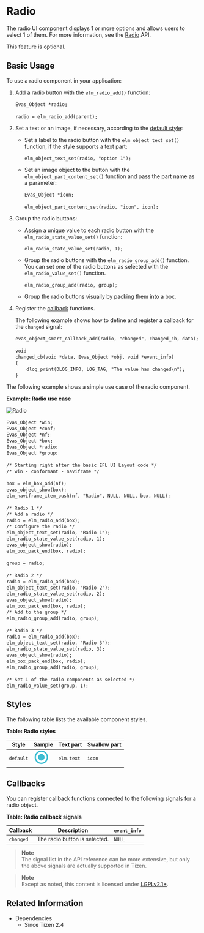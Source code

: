 # Radio

The radio UI component displays 1 or more options and allows users to select 1 of them. For more information, see the [Radio](../../../../api/common/latest/group__Elm__Radio__Group.html) API.

This feature is optional.

## Basic Usage

To use a radio component in your application:

1. Add a radio button with the `elm_radio_add()` function:

   ```
   Evas_Object *radio;

   radio = elm_radio_add(parent);
   ```

2. Set a text or an image, if necessary, according to the [default style](#styles):

   - Set a label to the radio button with the `elm_object_text_set()` function, if the style supports a text part:

     ```
     elm_object_text_set(radio, "option 1");
     ```

   - Set an image object to the button with the `elm_object_part_content_set()` function and pass the part name as a parameter:

     ```
     Evas_Object *icon;

     elm_object_part_content_set(radio, "icon", icon);
     ```

3. Group the radio buttons:

   - Assign a unique value to each radio button with the `elm_radio_state_value_set()` function:

     ```
     elm_radio_state_value_set(radio, 1);
     ```

   - Group the radio buttons with the `elm_radio_group_add()` function. You can set one of the radio buttons as selected with the `elm_radio_value_set()` function.

     ```
     elm_radio_group_add(radio, group);
     ```

   - Group the radio buttons visually by packing them into a box.

4. Register the [callback](#callbacks) functions.

   The following example shows how to define and register a callback for the `changed` signal:

   ```
   evas_object_smart_callback_add(radio, "changed", changed_cb, data);

   void
   changed_cb(void *data, Evas_Object *obj, void *event_info)
   {
       dlog_print(DLOG_INFO, LOG_TAG, "The value has changed\n");
   }
   ```

The following example shows a simple use case of the radio component.

**Example: Radio use case**

![Radio](./media/radio1.png)

```
Evas_Object *win;
Evas_Object *conf;
Evas_Object *nf;
Evas_Object *box;
Evas_Object *radio;
Evas_Object *group;

/* Starting right after the basic EFL UI Layout code */
/* win - conformant - naviframe */

box = elm_box_add(nf);
evas_object_show(box);
elm_naviframe_item_push(nf, "Radio", NULL, NULL, box, NULL);

/* Radio 1 */
/* Add a radio */
radio = elm_radio_add(box);
/* Configure the radio */
elm_object_text_set(radio, "Radio 1");
elm_radio_state_value_set(radio, 1);
evas_object_show(radio);
elm_box_pack_end(box, radio);

group = radio;

/* Radio 2 */
radio = elm_radio_add(box);
elm_object_text_set(radio, "Radio 2");
elm_radio_state_value_set(radio, 2);
evas_object_show(radio);
elm_box_pack_end(box, radio);
/* Add to the group */
elm_radio_group_add(radio, group);

/* Radio 3 */
radio = elm_radio_add(box);
elm_object_text_set(radio, "Radio 3");
elm_radio_state_value_set(radio, 3);
evas_object_show(radio);
elm_box_pack_end(box, radio);
elm_radio_group_add(radio, group);

/* Set 1 of the radio components as selected */
elm_radio_value_set(group, 1);
```

## Styles

The following table lists the available component styles.

**Table: Radio styles**

| Style     | Sample                                   | Text part  | Swallow part |
|---------|----------------------------------------|----------|------------|
| `default` | ![elm/radio/base/default](./media/radio_default.png) | `elm.text` | `icon`       |

## Callbacks

You can register callback functions connected to the following signals for a radio object.

**Table: Radio callback signals**

| Callback  | Description                   | `event_info` |
|---------|-----------------------------|------------|
| `changed` | The radio button is selected. | `NULL`       |

> **Note**  
> The signal list in the API reference can be more extensive, but only the above signals are actually supported in Tizen.

> **Note**  
> Except as noted, this content is licensed under [LGPLv2.1+](http://opensource.org/licenses/LGPL-2.1).

## Related Information
- Dependencies
  - Since Tizen 2.4

